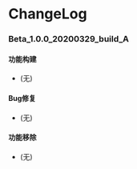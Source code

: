 # ChangeLog

### Beta_1.0.0_20200329_build_A

#### 功能构建

- (无)

#### Bug修复

- (无)

#### 功能移除

- (无)
